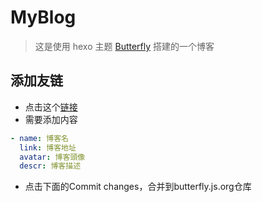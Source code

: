 # MyBlog

> 这是使用 hexo 主题 [Butterfly](https://butterfly.js.org/) 搭建的一个博客

## 添加友链

- 点击这个[链接](https://github.com/JCAlways/jcalways.github.io/edit/master/source/_data/link.yml)
- 需要添加内容
```yml
- name: 博客名
  link: 博客地址
  avatar: 博客頭像
  descr: 博客描述
```
- 点击下面的Commit changes，合并到butterfly.js.org仓库